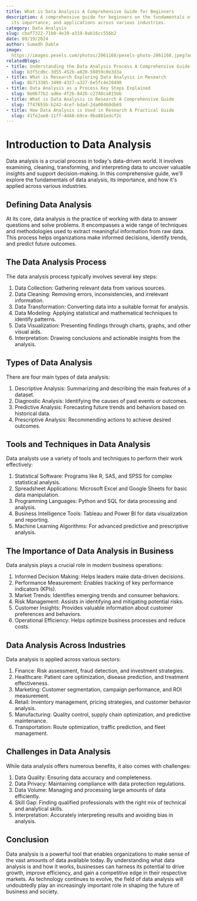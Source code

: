 ```yaml
---
title: What is Data Analysis A Comprehensive Guide for Beginners
description: A comprehensive guide for beginners on the fundamentals of data analysis,
  its importance, and applications across various industries.
category: Data Analysis
slug: cbaf7322-71b0-4e10-a319-0ab16cc556b2
date: 09/19/2024
author: Sumedh Dable
image: 
  https://images.pexels.com/photos/2061168/pexels-photo-2061168.jpeg?auto=compress&cs=tinysrgb&w=600
relatedBlogs:
- title: Understanding the Data Analysis Process A Comprehensive Guide
  slug: b3f5cdbc-3d55-452b-a820-50859c0e3d3a
- title: What is Research Exploring Data Analysis in Research
  slug: 8b713385-3490-4327-a327-6e5fc4e20498
- title: Data Analysis as a Process Key Steps Explained
  slug: 0e0677b2-ad6e-4f2b-842b-c2748ca815bb
- title: What is Data Analysis in Research A Comprehensive Guide
  slug: 7f47655b-b242-4cef-bdad-2da00460db69
- title: How Data Analysis is Used in Research A Practical Guide
  slug: 41fe2ae8-11ff-4d48-b9ce-9ba881edcf2c
---
```


# Introduction to Data Analysis

Data analysis is a crucial process in today's data-driven world. It involves examining, cleaning, transforming, and interpreting data to uncover valuable insights and support decision-making. In this comprehensive guide, we'll explore the fundamentals of data analysis, its importance, and how it's applied across various industries.

## Defining Data Analysis

At its core, data analysis is the practice of working with data to answer questions and solve problems. It encompasses a wide range of techniques and methodologies used to extract meaningful information from raw data. This process helps organizations make informed decisions, identify trends, and predict future outcomes.

## The Data Analysis Process

The data analysis process typically involves several key steps:

1. Data Collection: Gathering relevant data from various sources.
2. Data Cleaning: Removing errors, inconsistencies, and irrelevant information.
3. Data Transformation: Converting data into a suitable format for analysis.
4. Data Modeling: Applying statistical and mathematical techniques to identify patterns.
5. Data Visualization: Presenting findings through charts, graphs, and other visual aids.
6. Interpretation: Drawing conclusions and actionable insights from the analysis.

## Types of Data Analysis

There are four main types of data analysis:

1. Descriptive Analysis: Summarizing and describing the main features of a dataset.
2. Diagnostic Analysis: Identifying the causes of past events or outcomes.
3. Predictive Analysis: Forecasting future trends and behaviors based on historical data.
4. Prescriptive Analysis: Recommending actions to achieve desired outcomes.

## Tools and Techniques in Data Analysis

Data analysts use a variety of tools and techniques to perform their work effectively:

1. Statistical Software: Programs like R, SAS, and SPSS for complex statistical analysis.
2. Spreadsheet Applications: Microsoft Excel and Google Sheets for basic data manipulation.
3. Programming Languages: Python and SQL for data processing and analysis.
4. Business Intelligence Tools: Tableau and Power BI for data visualization and reporting.
5. Machine Learning Algorithms: For advanced predictive and prescriptive analysis.

## The Importance of Data Analysis in Business

Data analysis plays a crucial role in modern business operations:

1. Informed Decision Making: Helps leaders make data-driven decisions.
2. Performance Measurement: Enables tracking of key performance indicators (KPIs).
3. Market Trends: Identifies emerging trends and consumer behaviors.
4. Risk Management: Assists in identifying and mitigating potential risks.
5. Customer Insights: Provides valuable information about customer preferences and behaviors.
6. Operational Efficiency: Helps optimize business processes and reduce costs.

## Data Analysis Across Industries

Data analysis is applied across various sectors:

1. Finance: Risk assessment, fraud detection, and investment strategies.
2. Healthcare: Patient care optimization, disease prediction, and treatment effectiveness.
3. Marketing: Customer segmentation, campaign performance, and ROI measurement.
4. Retail: Inventory management, pricing strategies, and customer behavior analysis.
5. Manufacturing: Quality control, supply chain optimization, and predictive maintenance.
6. Transportation: Route optimization, traffic prediction, and fleet management.

## Challenges in Data Analysis

While data analysis offers numerous benefits, it also comes with challenges:

1. Data Quality: Ensuring data accuracy and completeness.
2. Data Privacy: Maintaining compliance with data protection regulations.
3. Data Volume: Managing and processing large amounts of data efficiently.
4. Skill Gap: Finding qualified professionals with the right mix of technical and analytical skills.
5. Interpretation: Accurately interpreting results and avoiding bias in analysis.

## Conclusion

Data analysis is a powerful tool that enables organizations to make sense of the vast amounts of data available today. By understanding what data analysis is and how it works, businesses can harness its potential to drive growth, improve efficiency, and gain a competitive edge in their respective markets. As technology continues to evolve, the field of data analysis will undoubtedly play an increasingly important role in shaping the future of business and society.